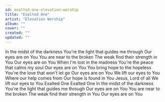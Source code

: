 ```yaml
---
id: exalted-one-elevation-worship
title: "Exalted One"
artist: "Elevation Worship"
album: ""
cover: ""
created: ""
updated: ""
---
```


In the midst of the darkness
You're the light that guides me through
Our eyes are on You
You are near to the broken
The weak find their strength in You
Our eyes are on You
When I'm lost in the madness
You're the peace that calms my soul
Our eyes are on You
You bring hope to the hopeless
You're the love that won't let go
Our eyes are on You
We lift our eyes to You
Where our help comes from
Our hope is found in You
Jesus, Lord of all
We lift our eyes to You
Exalted One
Exalted One
In the midst of the darkness
You're the light that guides me through
Our eyes are on You
You are near to the broken
The weak find their strength in You
Our eyes are on You